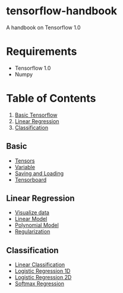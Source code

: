 # tensorflow-handbook
A handbook on Tensorflow 1.0

# Requirements
+ Tensorflow 1.0
+ Numpy

# Table of Contents
1. [Basic Tensorflow](#basic)
2. [Linear Regression](#linear-regression)
3. [Classification](#classification)

## Basic
* [Tensors](basic/tensors_example.py)
* [Variable](basic/variable_example.py)
* [Saving and Loading](basic/saving_loading_example.py)
* [Tensorboard](basic/tensorboard_example.py)


## Linear Regression
* [Visualize data](linear_regression/visualize_raw_input.py)
* [Linear Model](linear_regression/linear_model.py)
* [Polynomial Model](linear_regression/polynomial_model.py)
* [Regularization](linear_regression/regularization_example.py)


## Classification
* [Linear Classification](classification/linear.py)
* [Logistic Regression 1D](classification/logistic_regression_1d.py)
* [Logistic Regression 2D](classification/logistic_regression_2d.py)
* [Softmax Regression](classification/softmax_regression.py)

